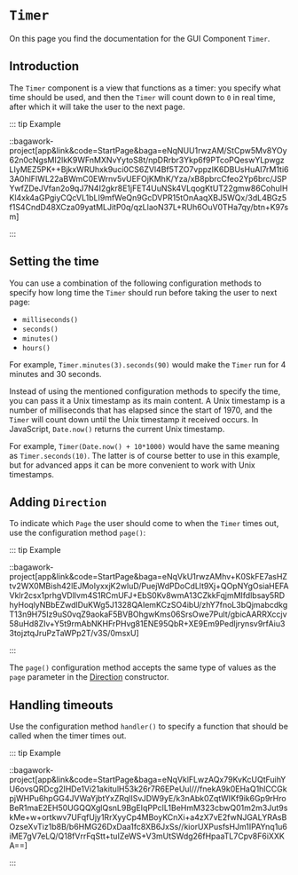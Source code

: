 <script>
	import ViewApp from '$lib/ViewApp.svelte'
</script>

# `Timer`
On this page you find the documentation for the GUI Component `Timer`.





## Introduction
The `Timer` component is a view that functions as a timer: you specify what time should be used, and then the `Timer` will count down to `0` in real time, after which it will take the user to the next page.

::: tip Example

::bagawork-project[app&link&code=StartPage&baga=eNqNUU1rwzAM/StCpw5Mv8YOy62n0cNgsMI2lkK9WFnMXNvYytoS8t/npDRrbr3Ykp6f9PTcoPQeswYLpwgzLIyMEZ5PK++BjkxWRUhxk9uci0CS6ZVl4Bf5TZO7vppzIK6DBUsHuAI7rM1ti63A0hlFIWL22aBWmC0EWrnv5vUEFOjKMhK/Yza/xB8pbrcCfeo2Yp6brc/JSPYwfZDeJVfan2o9qJ7N4I2gkr8E1jFET4UuNSk4VLqogKtUT22gmw86CohuIHKl4xk4aGPgiyCQcVL1bLI9mfWeQn9GcDVPR15tOnAaqXBJ5WQx/3dL4BGz5f1S4CndD48XCza09yatMLJitP0q/qzLlaoN37L+RUh6OuV0THa7qy/btn+K97sm]

:::




## Setting the time
You can use a combination of the following configuration methods to specify how long time the `Timer` should run before taking the user to next page:

* `milliseconds()`
* `seconds()`
* `minutes()`
* `hours()`

For example, `Timer.minutes(3).seconds(90)` would make the `Timer` run for 4 minutes and 30 seconds.

Instead of using the mentioned configuration methods to specify the time, you can pass it a Unix timestamp as its main content. A Unix timestamp is a number of milliseconds that has elapsed since the start of 1970, and the `Timer` will count down until the Unix timestamp it received occurs. In JavaScript, `Date.now()` returns the current Unix timestamp.

For example, `Timer(Date.now() + 10*1000)` would have the same meaning as `Timer.seconds(10)`. The latter is of course better to use in this example, but for advanced apps it can be more convenient to work with Unix timestamps.




## Adding `Direction`
To indicate which `Page` the user should come to when the `Timer` times out, use the configuration method `page()`:

::: tip Example

::bagawork-project[app&link&code=StartPage&baga=eNqVkU1rwzAMhv+K0SkFE7asHZtv2WX0MBish42lEJMoIyxxjK2wluD/PuejWdPDoCdLlt9Xj+QOpNYgOsiaHEFAVklr2csx1prhgVDllvm4S1RCmUFJ+EbS0Kv8wmA13CZkkFqjmMIfdlbsay5RDhyHoqlyNBbEZwdlDuKWg5J1328QAIemKCzSO4ibU/zhY7fnoL3bQjmabcdkgT13n9H75Iz9uS0vqZ9aokaF5BVBOhgwKms06SrsOwe7Pult/gbicAARRXccjv58uHd8ZIv+Y5t9rmAbNKHFrPHvg81ENE95QbR+XE9Em9Pedljrynsv9rfAiu33tojztqJruPzTaWPp2T/v3S/0msxU]

:::

The `page()` configuration method accepts the same type of values as the `page` parameter in the [Direction](/documentation/direction) constructor.





## Handling timeouts
Use the configuration method `handler()` to specify a function that should be called when the timer times out.

::: tip Example

::bagawork-project[app&link&code=StartPage&baga=eNqVklFLwzAQx79KvKcUQtFuihYU6ovsQRDcg2IHDe1Vi21akitulH53k26r7R6EPeUul///fnekA9k0EHaQ1hlCCGkpjWHPu6hpGG4JVWaYjbtYxZRqlISvJDW9yE/k3nAbk0ZqtWIKf9ik6Gp9rHroBeR1maE2EH50UGQQXglQsnL9BgEIqPPcIL1BeHmM323cbwQ01m2m3Jut9skMe+w+ortkwv7UFqfUjy1RrXyyCp4MBoyKCnXi+a4zX7vE2fwNJGALYRAsBOzseXvTiz1b8B/b6HMG26DxDaa1fc8XB6JxSs//kiorUXPusfsHJm1IPAYnq1u6iME7gV7eLQ/Q18fVrrFqStt+tuIZeWS+V3mUtSWdg26fHpaaTL7Cpv8F6iXXKA==]

:::